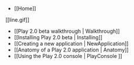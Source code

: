 - [[Home]]

[[line.gif]]

- [[Play 2.0 beta walkthrough | Walkthrough]]
- [[Installing Play 2.0 beta | Installing]]
- [[Creating a new application | NewApplication]]
- [[Anatomy of a Play 2.0 application | Anatomy]]
- [[Using the Play 2.0 console | PlayConsole ]]